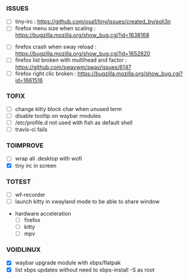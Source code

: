 ### ISSUES
* [ ] tiny-irc : https://github.com/osa1/tiny/issues/created_by/eoli3n
* [ ] firefox menu size when scaling : https://bugzilla.mozilla.org/show_bug.cgi?id=1638168
- [ ] firefox crash when sway reload : https://bugzilla.mozilla.org/show_bug.cgi?id=1652820
- [ ] firefox list broken with multihead and factor : https://github.com/swaywm/sway/issues/6147
- [ ] firefox right clic broken : https://bugzilla.mozilla.org/show_bug.cgi?id=1661516

### TOFIX
- [ ] change kitty block char when unused term
- [ ] disable tooltip on waybar modules
- [ ] /etc/profile.d not used with fish as default shell
- [ ] travis-ci fails

### TOIMPROVE
- [ ] wrap all .desktop with wofi
- [x] tiny irc in screen

### TOTEST
- [ ] wf-recorder
- [ ] launch kitty in xwayland mode to be able to share window 
- hardware acceleration
  - [ ] firefox
  - [ ] kitty
  - [ ] mpv

### VOIDLINUX
- [x] waybar upgrade module with xbps/flatpak
- [x] list xbps updates without need to xbps-install -S as root
